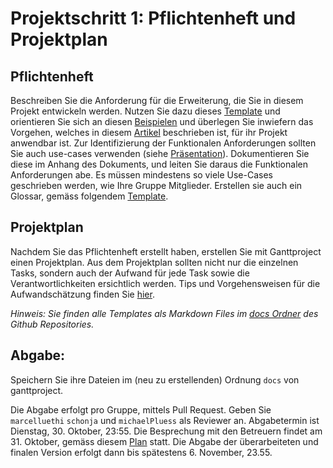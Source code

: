 # Projektschritt 1: Pflichtenheft und Projektplan

## Pflichtenheft
Beschreiben Sie die Anforderung für die Erweiterung, die Sie in diesem Projekt entwickeln werden. Nutzen Sie dazu dieses [Template](../templates/pflichtenheft-template.html) und orientieren Sie sich an diesen [Beispielen](https://adam.unibas.ch/goto_adam_file_732351_download.html) und überlegen Sie inwiefern das Vorgehen, welches in diesem [Artikel](https://adam.unibas.ch/goto_adam_file_732353_download.html) beschrieben ist,
für ihr Projekt anwendbar ist. Zur Identifizierung der Funktionalen Anforderungen sollten Sie auch use-cases verwenden (siehe [Präsentation](../../week6/use-cases)). Dokumentieren Sie diese im Anhang des Dokuments, und leiten Sie daraus die Funktionalen Anforderungen abe. Es müssen mindestens so viele Use-Cases geschrieben werden, wie Ihre Gruppe Mitglieder. Erstellen sie auch ein Glossar, gemäss folgendem [Template](../templates/glossar.html).

## Projektplan
Nachdem Sie das Pflichtenheft erstellt haben, erstellen Sie mit Ganttproject einen Projektplan. Aus dem Projektplan sollten nicht nur die einzelnen Tasks, sondern auch der Aufwand für jede Task sowie die Verantwortlichkeiten ersichtlich werden. Tips und Vorgehensweisen für die Aufwandschätzung finden Sie [hier](https://adam.unibas.ch/goto_adam_file_732352_download.html).

*Hinweis: Sie finden alle Templates als Markdown Files im [docs Ordner](https://github.com/unibas-sweng/software-engineering/tree/master/docs/project) des Github Repositories.*

## Abgabe:
Speichern Sie ihre Dateien im (neu zu erstellenden) Ordnung ```docs``` von ganttproject.

Die Abgabe erfolgt pro Gruppe, mittels Pull Request. Geben Sie ```marcelluethi``` ```schonja``` und ```michaelPluess``` als Reviewer an. Abgabetermin ist Dienstag, 30. Oktober, 23:55. 
Die Besprechung mit den Betreuern findet am 31. Oktober, gemäss diesem [Plan](https://adam.unibas.ch/goto_adam_fold_702724.html) statt. 
Die Abgabe der überarbeiteten und finalen Version erfolgt dann bis spätestens 6. November, 23.55. 
